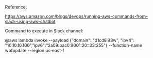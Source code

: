 Reference: 

https://aws.amazon.com/blogs/devops/running-aws-commands-from-slack-using-aws-chatbot

Command to execute in Slack channel:

@aws lambda invoke --payload {"domain": "d1cd8l93w", "ipv4": "10.10.10.100","ipv6":"2a09:bac0:9001:20::33:255"} --function-name wafupdate --region us-east-1
